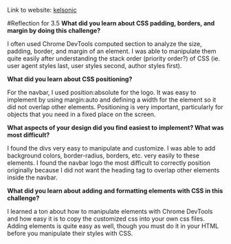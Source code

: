 Link to website: [kelsonic](http://kgadams93.github.io)

#Reflection for 3.5
**What did you learn about CSS padding, borders, and margin by doing this challenge?**

I often used Chrome DevTools computed section to analyze the size, padding, border, and margin of an element. I was able to manipulate them quite easily after understanding the stack order (priority order?) of CSS (ie. user agent styles last, user styles second, author styles first).

**What did you learn about CSS positioning?**

For the navbar, I used position:absolute for the logo. It was easy to implement by using margin:auto and defining a width for the element so it did not overlap other elements. Positioning is very important, particularly for objects that you need in a fixed place on the screen.

**What aspects of your design did you find easiest to implement? What was most difficult?**

I found the divs very easy to manipulate and customize. I was able to add background colors, border-radius, borders, etc. very easily to these elements. I found the navbar logo the most difficult to correctly position originally because I did not want the heading tag to overlap other elements inside the navbar.

**What did you learn about adding and formatting elements with CSS in this challenge?**

I learned a ton about how to manipulate elements with Chrome DevTools and how easy it is to copy the customized css into your own css files. Adding elements is quite easy as well, though you must do it in your HTML before you manipulate their styles with CSS.